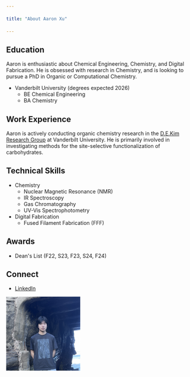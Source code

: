 ```yaml
---

title: "About Aaron Xu"

---
```


## Education

Aaron is enthusiastic about Chemical Engineering, Chemistry, and Digital Fabrication. He is obsessed with research in Chemistry, and is looking to pursue a PhD in Organic or Computational Chemistry.

* Vanderbilt University (degrees expected 2026)
  * BE Chemical Engineering
  * BA Chemistry

## Work Experience

Aaron is actively conducting organic chemistry research in the [D.E.Kim Research Group](https://www.dekimgroup.com/research) at Vanderbilt University. He is primarily involved in investigating methods for the site-selective functionalization of carbohydrates.

## Technical Skills

* Chemistry
  * Nuclear Magnetic Resonance (NMR)
  * IR Spectroscopy
  * Gas Chromatography
  * UV-Vis Spectrophotometry
* Digital Fabrication
  * Fused Filament Fabrication (FFF)

## Awards

* Dean's List (F22, S23, F23, S24, F24)

## Connect

* [LinkedIn](www.linkedin.com/in/zhongan-xu-8276a227a)

<img src="/assets/img/Aaron Headshot.jpg" alt="Aaron Xu" style="width:200px;"/>

